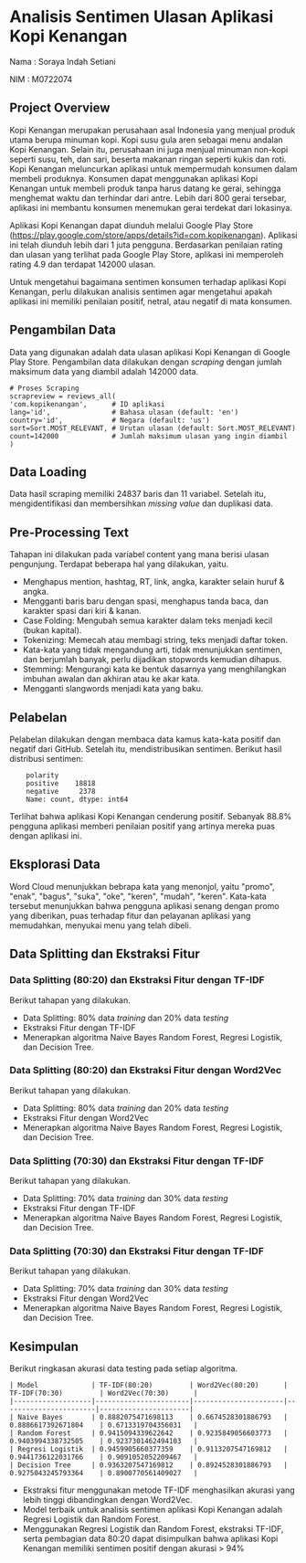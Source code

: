 # Analisis Sentimen Ulasan Aplikasi Kopi Kenangan
Nama  : Soraya Indah Setiani

NIM   : M0722074
## Project Overview
Kopi Kenangan merupakan perusahaan asal Indonesia yang menjual produk utama berupa minuman kopi. Kopi susu gula aren sebagai menu andalan Kopi Kenangan. Selain itu, perusahaan ini juga menjual minuman non-kopi seperti susu, teh, dan sari, beserta makanan ringan seperti kukis dan roti. Kopi Kenangan meluncurkan aplikasi untuk mempermudah konsumen dalam membeli produknya. Konsumen dapat menggunakan aplikasi Kopi Kenangan untuk membeli produk tanpa harus datang ke gerai, sehingga menghemat waktu dan terhindar dari antre. Lebih dari 800 gerai tersebar, aplikasi ini membantu konsumen menemukan gerai terdekat dari lokasinya. 

Aplikasi Kopi Kenangan dapat diunduh melalui Google Play Store (https://play.google.com/store/apps/details?id=com.kopikenangan). Aplikasi ini telah diunduh lebih dari 1 juta pengguna. Berdasarkan penilaian rating dan ulasan yang terlihat pada Google Play Store, aplikasi ini memperoleh rating 4.9 dan terdapat 142000 ulasan.

Untuk mengetahui bagaimana sentimen konsumen terhadap aplikasi Kopi Kenangan, perlu dilakukan analisis sentimen agar mengetahui apakah aplikasi ini memiliki penilaian positif, netral, atau negatif di mata konsumen.

## Pengambilan Data
Data yang digunakan adalah data ulasan aplikasi Kopi Kenangan di Google Play Store. Pengambilan data dilakukan dengan _scraping_ dengan jumlah maksimum data yang diambil adalah 142000 data.

    # Proses Scraping
    scrapreview = reviews_all(
    'com.kopikenangan',      # ID aplikasi
    lang='id',               # Bahasa ulasan (default: 'en')
    country='id',            # Negara (default: 'us')
    sort=Sort.MOST_RELEVANT, # Urutan ulasan (default: Sort.MOST_RELEVANT)
    count=142000             # Jumlah maksimum ulasan yang ingin diambil
    ) 
## Data Loading
Data hasil scraping memiliki 24837 baris dan 11 variabel. Setelah itu, mengidentifikasi dan membersihkan _missing value_ dan duplikasi data.

## Pre-Processing Text
Tahapan ini dilakukan pada variabel content yang mana berisi ulasan pengunjung. Terdapat beberapa hal yang dilakukan, yaitu.
* Menghapus mention, hashtag, RT, link, angka, karakter selain huruf & angka.
* Mengganti baris baru dengan spasi, menghapus tanda baca, dan karakter spasi dari kiri & kanan.
* Case Folding: Mengubah semua karakter dalam teks menjadi kecil (bukan kapital).
* Tokenizing: Memecah atau membagi string, teks menjadi daftar token.
* Kata-kata yang tidak mengandung arti, tidak menunjukkan sentimen, dan berjumlah banyak, perlu dijadikan stopwords kemudian dihapus.
* Stemming: Mengurangi kata ke bentuk dasarnya yang menghilangkan imbuhan awalan dan akhiran atau ke akar kata.
* Mengganti slangwords menjadi kata yang baku.

## Pelabelan
Pelabelan dilakukan dengan membaca data kamus kata-kata positif dan negatif dari GitHub. Setelah itu, mendistribusikan sentimen. Berikut hasil distribusi sentimen:

        polarity
        positive    18818
        negative     2378
        Name: count, dtype: int64
Terlihat bahwa  aplikasi Kopi Kenangan cenderung positif. Sebanyak 88.8% pengguna aplikasi memberi penilaian positif yang artinya mereka puas dengan aplikasi ini.

## Eksplorasi Data
Word Cloud menunjukkan bebrapa kata yang menonjol, yaitu "promo", "enak", "bagus", "suka", "oke", "keren", "mudah", "keren". Kata-kata tersebut menunjukkan bahwa pengguna aplikasi senang dengan promo yang diberikan, puas terhadap fitur dan pelayanan aplikasi yang memudahkan, menyukai menu yang telah dibeli.

## Data Splitting dan Ekstraksi Fitur
### Data Splitting (80:20) dan Ekstraksi Fitur dengan TF-IDF
Berikut tahapan yang dilakukan.
* Data Splitting: 80% data _training_ dan 20% data _testing_
* Ekstraksi Fitur dengan TF-IDF
* Menerapkan algoritma Naive Bayes Random Forest, Regresi Logistik, dan Decision Tree.
### Data Splitting (80:20) dan Ekstraksi Fitur dengan Word2Vec
Berikut tahapan yang dilakukan.
* Data Splitting: 80% data _training_ dan 20% data _testing_
* Ekstraksi Fitur dengan Word2Vec
* Menerapkan algoritma Naive Bayes Random Forest, Regresi Logistik, dan Decision Tree.
### Data Splitting (70:30) dan Ekstraksi Fitur dengan TF-IDF
Berikut tahapan yang dilakukan.
* Data Splitting: 70% data _training_ dan 30% data _testing_
* Ekstraksi Fitur dengan TF-IDF
* Menerapkan algoritma Naive Bayes Random Forest, Regresi Logistik, dan Decision Tree.
### Data Splitting (70:30) dan Ekstraksi Fitur dengan TF-IDF
Berikut tahapan yang dilakukan.
* Data Splitting: 70% data _training_ dan 30% data _testing_
* Ekstraksi Fitur dengan Word2Vec
* Menerapkan algoritma Naive Bayes Random Forest, Regresi Logistik, dan Decision Tree.

## Kesimpulan
Berikut ringkasan akurasi data testing pada setiap algoritma.
    
    | Model             | TF-IDF(80:20)         | Word2Vec(80:20)      | TF-IDF(70:30)         | Word2Vec(70:30)      |
    |-------------------|-----------------------|----------------------|-----------------------|----------------------|
    | Naive Bayes       | 0.8882075471698113    | 0.6674528301886793   | 0.8886617392671804    | 0.6713319704356031   |
    | Random Forest     | 0.9415094339622642    | 0.9235849056603773   | 0.9403994338732505    | 0.9237301462494103   |
    | Regresi Logistik  | 0.9459905660377359    | 0.9113207547169812   | 0.9441736122031766    | 0.9091052052209467   |
    | Decision Tree     | 0.9363207547169812    | 0.8924528301886793   | 0.9275043245793364    | 0.8900770561409027   |
* Ekstraksi fitur menggunakan metode TF-IDF menghasilkan akurasi yang lebih tinggi dibandingkan dengan Word2Vec.
* Model terbaik untuk analisis sentimen aplikasi Kopi Kenangan adalah Regresi Logistik dan Random Forest.
* Menggunakan Regresi Logistik dan Random Forest, ekstraksi TF-IDF, serta pembagian data 80:20 dapat disimpulkan bahwa aplikasi Kopi Kenangan memiliki sentimen positif dengan akurasi > 94%

